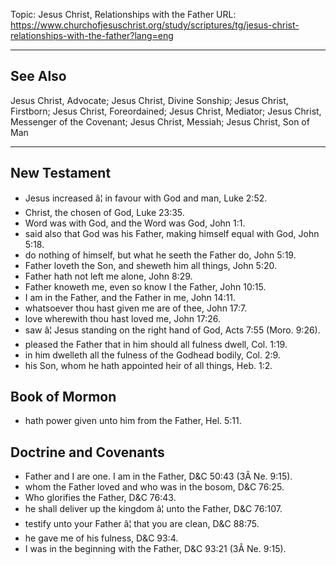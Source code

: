 Topic: Jesus Christ, Relationships with the Father
URL: https://www.churchofjesuschrist.org/study/scriptures/tg/jesus-christ-relationships-with-the-father?lang=eng

---

## See Also

Jesus Christ, Advocate; Jesus Christ, Divine Sonship; Jesus Christ, Firstborn; Jesus Christ, Foreordained; Jesus Christ, Mediator; Jesus Christ, Messenger of the Covenant; Jesus Christ, Messiah; Jesus Christ, Son of Man

---

## New Testament

- Jesus increased â¦ in favour with God and man, Luke 2:52.
- Christ, the chosen of God, Luke 23:35.
- Word was with God, and the Word was God, John 1:1.
- said also that God was his Father, making himself equal with God, John 5:18.
- do nothing of himself, but what he seeth the Father do, John 5:19.
- Father loveth the Son, and sheweth him all things, John 5:20.
- Father hath not left me alone, John 8:29.
- Father knoweth me, even so know I the Father, John 10:15.
- I am in the Father, and the Father in me, John 14:11.
- whatsoever thou hast given me are of thee, John 17:7.
- love wherewith thou hast loved me, John 17:26.
- saw â¦ Jesus standing on the right hand of God, Acts 7:55 (Moro. 9:26).
- pleased the Father that in him should all fulness dwell, Col. 1:19.
- in him dwelleth all the fulness of the Godhead bodily, Col. 2:9.
- his Son, whom he hath appointed heir of all things, Heb. 1:2.

## Book of Mormon

- hath power given unto him from the Father, Hel. 5:11.

## Doctrine and Covenants

- Father and I are one. I am in the Father, D&C 50:43 (3Â Ne. 9:15).
- whom the Father loved and who was in the bosom, D&C 76:25.
- Who glorifies the Father, D&C 76:43.
- he shall deliver up the kingdom â¦ unto the Father, D&C 76:107.
- testify unto your Father â¦ that you are clean, D&C 88:75.
- he gave me of his fulness, D&C 93:4.
- I was in the beginning with the Father, D&C 93:21 (3Â Ne. 9:15).

